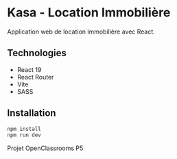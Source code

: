 # Kasa - Location Immobilière

Application web de location immobilière avec React.

## Technologies

- React 19
- React Router
- Vite
- SASS

## Installation

```bash
npm install
npm run dev
```

Projet OpenClassrooms P5
